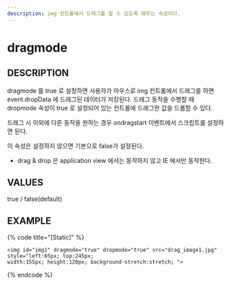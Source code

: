 ```yaml
---
description: img 컨트롤에서 드래그를 할 수 있도록 해주는 속성이다.
---
```


# dragmode

## DESCRIPTION

dragmode 를 true 로 설정하면 사용자가 마우스로 img 컨트롤에서 드래그를 하면 event.dropData 에 드래그된 데이터가 저장된다.
드래그 동작을 수행할 때 dropmode 속성이 true 로 설정되어 있는 컨트롤에 드래그한 값을 드롭할 수 있다.

드래그 시 이외에 다른 동작을 원하는 경우 ondragstart 이벤트에서 스크립트를 설정하면 된다.

이 속성은 설정하지 않으면 기본으로 false가 설정된다.

* drag & drop 은 application view 에서는 동작하지 않고 IE 에서만 동작한다. 

## VALUES

true / false(default)

## EXAMPLE

{% code title="\[Static\]" %}
```markup
<img id="img1" dragmode="true" dropmode="true" src="drag_image1.jpg" style="left:65px; top:245px; 
width:155px; height:120px; background-stretch:stretch; "> 
```
{% endcode %}

